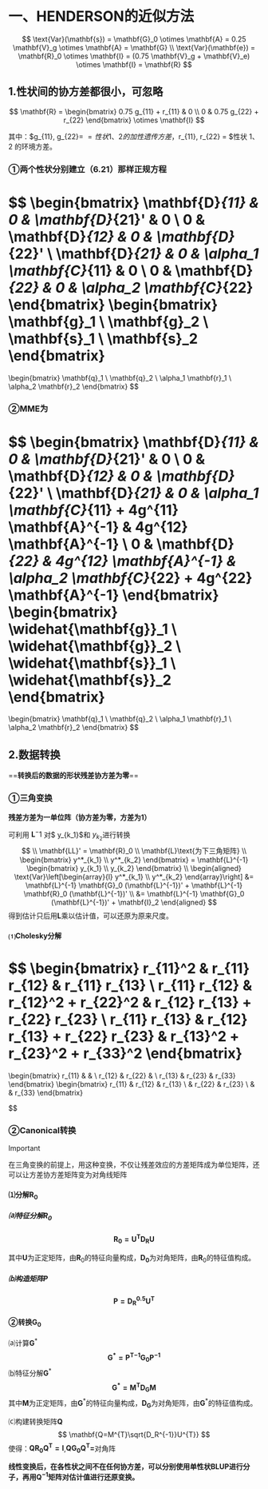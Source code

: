 # 一、HENDERSON的近似方法

$$
\text{Var}(\mathbf{s}) = \mathbf{G}_0 \otimes \mathbf{A} = 0.25 \mathbf{V}_g \otimes \mathbf{A} = \mathbf{G}
\\
\text{Var}(\mathbf{e}) = \mathbf{R}_0 \otimes \mathbf{I} = (0.75 \mathbf{V}_g + \mathbf{V}_e) \otimes \mathbf{I} = \mathbf{R}
$$

## 1.性状间的协方差都很小，可忽略

$$
\mathbf{R} =
\begin{bmatrix}
0.75 g_{11} + r_{11} & 0 \\
0 & 0.75 g_{22} + r_{22}
\end{bmatrix}
\otimes \mathbf{I} 
$$

其中：$g_{11}, g_{22}= $=性状 1、2 的加性遗传方差，$r_{11}, r_{22} = $性状 1、2 的环境方差。

### &#9312;两个性状分别建立（6.21）那样正规方程

$$
\begin{bmatrix}
\mathbf{D}_{11} & 0 & \mathbf{D}_{21}' & 0 \\
0 & \mathbf{D}_{12} & 0 & \mathbf{D}_{22}' \\
\mathbf{D}_{21} & 0 & \alpha_1 \mathbf{C}_{11} & 0 \\
0 & \mathbf{D}_{22} & 0 & \alpha_2 \mathbf{C}_{22}
\end{bmatrix}
\begin{bmatrix}
\mathbf{g}_1 \\
\mathbf{g}_2 \\
\mathbf{s}_1 \\
\mathbf{s}_2
\end{bmatrix}
=
\begin{bmatrix}
\mathbf{q}_1 \\
\mathbf{q}_2 \\
\alpha_1 \mathbf{r}_1 \\
\alpha_2 \mathbf{r}_2
\end{bmatrix}
$$

### &#9313;MME为

$$
\begin{bmatrix}
\mathbf{D}_{11} & 0 & \mathbf{D}_{21}' & 0 \\
0 & \mathbf{D}_{12} & 0 & \mathbf{D}_{22}' \\
\mathbf{D}_{21} & 0 & \alpha_1 \mathbf{C}_{11} + 4g^{11} \mathbf{A}^{-1} & 4g^{12} \mathbf{A}^{-1} \\
0 & \mathbf{D}_{22} & 4g^{12} \mathbf{A}^{-1} & \alpha_2 \mathbf{C}_{22} + 4g^{22} \mathbf{A}^{-1}
\end{bmatrix}
\begin{bmatrix}
\widehat{\mathbf{g}}_1 \\
\widehat{\mathbf{g}}_2 \\
\widehat{\mathbf{s}}_1 \\
\widehat{\mathbf{s}}_2
\end{bmatrix}
=
\begin{bmatrix}
\mathbf{q}_1 \\
\mathbf{q}_2 \\
\alpha_1 \mathbf{r}_1 \\
\alpha_2 \mathbf{r}_2
\end{bmatrix}
$$

## 2.数据转换

==**转换后的数据的形状残差协方差为零**==

### &#9312;三角变换

**残差方差为一单位阵（协方差为零，方差为1）**

可利用 $\mathbf{L}^-1$ 对$ y_{k_1}$和 $y_{k_2}$进行转换
$$
\\
\mathbf{LL}' = \mathbf{R}_0
\\
\mathbf{L}\text{为下三角矩阵}
\\
\begin{bmatrix}
y^*_{k_1} \\
y^*_{k_2}
\end{bmatrix}
= \mathbf{L}^{-1}
\begin{bmatrix}
y_{k_1} \\
y_{k_2}
\end{bmatrix}
\\
\begin{aligned}
\text{Var}\left[\begin{array}{l}
y^*_{k_1} \\
y^*_{k_2}
\end{array}\right] &= \mathbf{L}^{-1} \mathbf{G}_0 (\mathbf{L}^{-1})' + \mathbf{L}^{-1} \mathbf{R}_0 (\mathbf{L}^{-1})' \\
&= \mathbf{L}^{-1} \mathbf{G}_0 (\mathbf{L}^{-1})' + \mathbf{I}_2
\end{aligned}
$$
得到估计只后用$\mathbf{L}$乘以估计值，可以还原为原来尺度。

#### &#9332;Cholesky分解

$$
\begin{bmatrix}
r_{11}^2 & r_{11} r_{12} & r_{11} r_{13} \\
r_{11} r_{12} & r_{12}^2 + r_{22}^2 & r_{12} r_{13} + r_{22} r_{23} \\
r_{11} r_{13} & r_{12} r_{13} + r_{22} r_{23} & r_{13}^2 + r_{23}^2 + r_{33}^2
\end{bmatrix}
=
\begin{bmatrix}
r_{11} &  &  \\
r_{12} & r_{22} &  \\
r_{13} & r_{23} & r_{33}
\end{bmatrix}
\begin{bmatrix}
r_{11} & r_{12} & r_{13} \\
 & r_{22} & r_{23} \\
 &  & r_{33}
\end{bmatrix}

$$

### &#9313;Canonical转换

> [!IMPORTANT]
>
> 在三角变换的前提上，用这种变换，不仅让残差效应的方差矩阵成为单位矩阵，还可以让方差协方差矩阵变为对角线矩阵

#### &#9332;分解$\mathbf{R}_0$

##### &#9372;特征分解$\mathbf{R}_0$

$$
\mathbf{R_{0}=U^{T}D_{R}U}
$$

其中$\mathbf{U}$为正定矩阵，由$\mathbf{R}_0$的特征向量构成，$\mathbf{D_0}$为对角矩阵，由$\mathbf{R}_0$的特征值构成。

##### &#9373;构造矩阵$\mathbf{P}$

$$
\mathbf{P=D_{R}^{0.5}U^{T}}
$$

#### &#9313;转换$\mathbf{G_0}$

&#9372;计算$\mathbf{G}^*$
$$
\mathbf{G^{*}={P^{T}}^{-1}G_{0}P^{-1}}
$$
&#9373;特征分解$\mathbf{G}^*$
$$
\mathbf{G^{*}=M^{T}D_{G}M}
$$
其中$\mathbf{M}$为正定矩阵，由$\mathbf{G}^*$的特征向量构成，$\mathbf{D_G}$为对角矩阵，由$\mathbf{G}^*$的特征值构成。

&#9374;构建转换矩阵$\mathbf{Q}$
$$
\mathbf{Q=M^{T}\sqrt{D_R^{-1}}U^{T}}
$$
使得：$\mathbf{QR_{0}Q^{T}=I}$,$\mathbf{QG_{0}Q^T=}$对角阵

**线性变换后，在各性状之间不在任何协方差，可以分别使用单性状BLUP进行分子，再用$\mathbf{Q}^{-1}$矩阵对估计值进行还原变换。**
